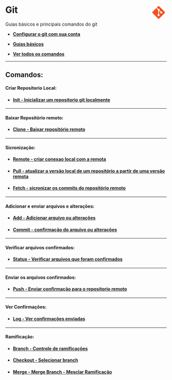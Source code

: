 <div><h1> Git <img align="right" width="50px" src="img/icons8-git-48.png"></h1></div>

<p> Guias básicos e principais comandos do git </p>

- <a href="/guias/git-config.md"><b> Configurar o git com sua conta <b></a>

- <a href="/guias/README.md"><b> Guias básicos <b></a>
- <a href="comandos/README.md"><b> Ver todos os comandos</b> </a>
<!-- - <a href="https://github.com/gladsonsimoes/git/blob/main/Configura%C3%A7%C3%A3o%26Diret%C3%B3rio.md"><b> Configurar conta e comandos de pasta</b></a> -->

---
## Comandos:

#### Criar Repositorio Local:
- #### <a href="comandos/comandos_de_uso/git_init.md"> Init - Inicializar um repositorio git localmente </a><br>

---
#### Baixar Repositório remoto:
- #### <a href="comandos/comandos_de_uso/git_clone.md"> Clone - Baixar repositório remoto </a><br>  

---
#### Sicronização:
- #### <a href="/comandos/comandos_de_uso/git_remote.md"> Remote - criar conexao local com a remota </a><br>  
- #### <a href="/comandos/comandos_de_uso/git_pull.md"> Pull - atualizar a versão local de um repositório a partir de uma versão remota </a><br>
- #### <a href="/comandos/comandos_de_uso/git_fetch.md"> Fetch - sicronizar os commits do repositório remoto </a><br>

---
#### Adicionar e enviar arquivos e alterações:
- #### <a href="/comandos/comandos_de_uso/git_add.md"> Add - Adicionar arquivo ou alterações </a><br>
- #### <a href="/comandos/comandos_de_uso/git_commit.md"> Commit - confirmação do arquivo ou alterações </a><br>

---
#### Verificar arquivos confirmados:
- #### <a href="/comandos/comandos_de_uso/git_status.md"> Status - Verificar arquivos que foram confirmados</a>

---
#### Enviar os arquivos confirmados:
- #### <a href="/comandos/comandos_de_uso/git_push.md"> Push - Enviar confirmação para o repositorio remoto </a><br>

---
#### Ver Confirmações:
- #### <a href="/comandos/comandos_de_uso/git_log.md"> Log - Ver confirmações enviadas </a><br>

---
#### Ramificação:
- #### <a href="/comandos/comandos_de_uso/git_branch.md"> Branch - Controle de ramificações </a><br>
- #### <a href="/comandos/comandos_de_uso/git_checkout.md"> Checkout - Selecionar branch </a><br>  
- #### <a href="/comandos/comandos_de_uso/git_merge.md"> Merge - Merge Branch - Mesclar Ramificação </a><br>     


